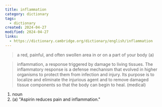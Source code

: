 ```yaml
---
title: inflammation
category: dictionary
tags:
  - dictionary
created: 2024-04-27
modified: 2024-04-27
links:
  - https://dictionary.cambridge.org/dictionary/english/inflammation
---
```


>a red, painful, and often swollen area in or on a part of your body (a)

>inflammation, a response triggered by damage to living tissues. The inflammatory response is a defense mechanism that evolved in higher organisms to protect them from infection and injury. Its purpose is to localize and eliminate the injurious agent and to remove damaged tissue components so that the body can begin to heal. (medical)

1. noun
2. (a) "Aspirin reduces pain and inflammation."
